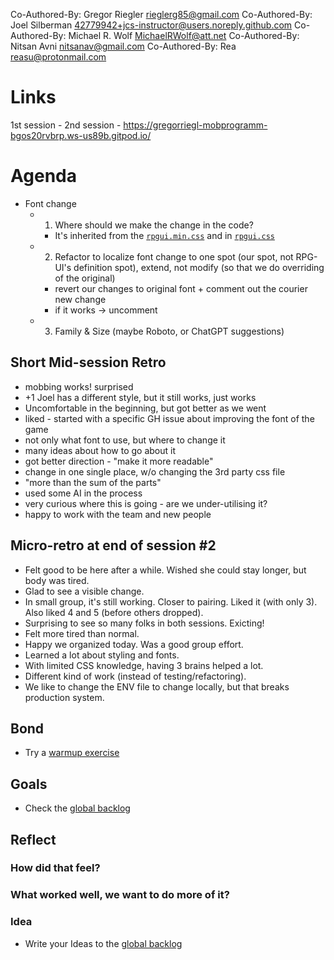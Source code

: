 Co-Authored-By: Gregor Riegler <rieglerg85@gmail.com>
Co-Authored-By: Joel Silberman <42779942+jcs-instructor@users.noreply.github.com>
Co-Authored-By: Michael R. Wolf <MichaelRWolf@att.net>
Co-Authored-By: Nitsan Avni <nitsanav@gmail.com>
Co-Authored-By: Rea <reasu@protonmail.com>


# Links
1st session - 
2nd session - https://gregorriegl-mobprogramm-bgos20rvbrp.ws-us89b.gitpod.io/

# Agenda

-   Font change
    -   1. Where should we make the change in the code?
        -   It's inherited from the [`rpgui.min.css`](../webapp/public/rpgui.min.css) and in [`rpgui.css`](../webapp/public/rpgui.css)
    -   2. Refactor to localize font change to one spot (our spot, not RPG-UI's definition spot), extend, not modify (so that we do overriding of the original)
        -   revert our changes to original font + comment out the courier new change
        -   if it works -> uncomment
    -   3. Family & Size (maybe Roboto, or ChatGPT suggestions)

## Short Mid-session Retro

-   mobbing works! surprised
-   +1 Joel has a different style, but it still works, just works
-   Uncomfortable in the beginning, but got better as we went
-   liked - started with a specific GH issue about improving the font of the game
-   not only what font to use, but where to change it
-   many ideas about how to go about it
-   got better direction - "make it more readable"
-   change in one single place, w/o changing the 3rd party css file
-   "more than the sum of the parts"
-   used some AI in the process
-   very curious where this is going - are we under-utilising it?
-   happy to work with the team and new people


## Micro-retro at end of session #2
- Felt good to be here after a while.  Wished she could stay longer, but body was tired.
- Glad to see a visible change.
- In small group, it's still working.  Closer to pairing.  Liked it (with only 3).  Also liked 4 and 5 (before others dropped).
- Surprising to see so many folks in both sessions.  Exicting!
- Felt more tired than normal.
- Happy we organized today.  Was a good group effort.  
- Learned a lot about styling and fonts.
- With limited CSS knowledge, having 3 brains helped a lot.
- Different kind of work (instead of testing/refactoring).
- We like to change the ENV file to change locally, but that breaks production system.

## Bond

-   Try a [warmup exercise](../docs/warmup-exercises.md)

## Goals

-   Check the [global backlog](../docs/backlog.md)

## Reflect

### How did that feel?

### What worked well, we want to do more of it?

### Idea

-   Write your Ideas to the [global backlog](../docs/backlog.md)
